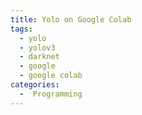 ```yaml
---
title: Yolo on Google Colab
tags:
  - yolo
  - yolov3
  - darknet
  - google
  - google colab
categories:
  -  Programming
---
```

